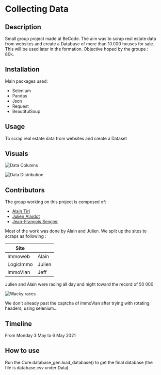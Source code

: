 
# Collecting Data
## Description
Small group project made at BeCode. The aim was to scrap real estate data from websites and create a Database
of more than 10.000 houses for sale. This will be used later in the formation.
Objective hoped by the groupe : 80k.

## Installation
Main packages used:
- Selenium
- Pandas
- Json
- Request
- BeautifulSoup
## Usage
To scrap real estate data from websites and create a Dataset
## Visuals

![Data Columns](https://user-images.githubusercontent.com/77900800/117432179-98f26e00-af19-11eb-85bd-b91290e7f758.png)

![Data Distribution](https://user-images.githubusercontent.com/77900800/117432020-66e10c00-af19-11eb-8ca1-cb12801571c5.png)


## Contributors
The group working on this project is composed of:
- [Alain Tiri](https://github.com/AlainTiri)
- [Julien Alardot](https://github.com/JulienAlardot)
- [Jean-François Sengier](https://github.com/JFSengier)

Most of the work was done by Alain and Julien.
We split up the sites to scraps as following : 


| Site              |                         |
| ----------------- |:----------------------- |
| Immoweb           | Alain                   |
| LogicImmo         | Julien                  |
| ImmoVlan          | Jeff                    |

Julien and Alain were racing all day and night toward the record of 50 000

![Wacky races](https://cdnmetv.metv.com/Pjy5L-1461081939-3424-list_items-wacky_dirk_300.gif)


We don't already past the captcha of ImmoVlan after trying with rotating headers, using selenium...

## Timeline
From Monday 3 May to 6 May 2021

## How to use
Run the Core.database_gen.load_database() to get the final database (the file is database.csv under Data)
